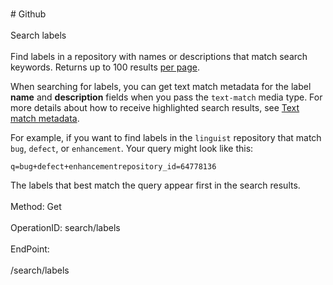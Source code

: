 <br>#     Github</br>
<br>Search labels</br>
<br>Find labels in a repository with names or descriptions that match search keywords. Returns up to 100 results [per page](https://developer.github.com/v3/#pagination).

When searching for labels, you can get text match metadata for the label **name** and **description** fields when you pass the `text-match` media type. For more details about how to receive highlighted search results, see [Text match metadata](https://developer.github.com/v3/search/#text-match-metadata).

For example, if you want to find labels in the `linguist` repository that match `bug`, `defect`, or `enhancement`. Your query might look like this:

`q=bug+defect+enhancementrepository_id=64778136`

The labels that best match the query appear first in the search results.</br>
<br>Method: Get</br>
<br>OperationID: search/labels</br>
<br>EndPoint:</br>
<br>/search/labels</br>
